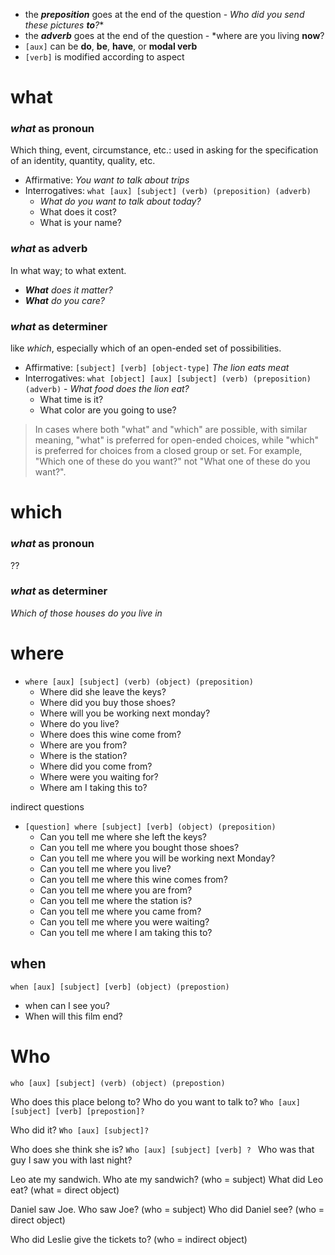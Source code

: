 - the ***preposition*** goes at the end of the question - *Who did you send these pictures **to**?**
- the ***adverb*** goes at the end of the question - *where are you living **now**?
- `[aux]` can be **do**, **be**, **have**, or **modal verb** 
- `[verb]` is modified according to aspect

# what 

### *what* as pronoun

Which thing, event, circumstance, etc.: used in asking for the specification of an identity, quantity, quality, etc.

- Affirmative: *You want to talk about trips*
- Interrogatives:  `what [aux] [subject] (verb) (preposition) (adverb)` 
   - *What do you want to talk about today?*
   - What does it cost?
   - What is your name?

### *what* as adverb
In what way; to what extent.

- _**What** does it matter?_
- _**What** do you care?_


### *what* as determiner

like *which*, especially which of an open-ended set of possibilities.

- Affirmative: `[subject] [verb] [object-type]` *The lion eats meat*
- Interrogatives: `what [object] [aux] [subject] (verb) (preposition) (adverb)` - *What food does the lion eat?*
	- What time is it?
	- What color are you going to use?

>In cases where both "what" and "which" are possible, with similar meaning, "what" is preferred for open-ended choices, while "which" is preferred for choices from a closed group or set. For example, "Which one of these do you want?" not "What one of these do you want?".

# which

### *what* as pronoun
??
### *what* as determiner

*Which of those houses do you live in*

# where 

- `where [aux] [subject] (verb) (object) (preposition)`
    - Where did she leave the keys? 
    - Where did you buy those shoes?
    - Where will you be working next monday?
    - Where do you live?
    - Where does this wine come from?
    - Where are you from?
    - Where is the station?
    - Where did you come from?
    - Where were you waiting for?
    - Where am I taking this to?

indirect questions

- `[question] where [subject] [verb] (object) (preposition)`  
     -   Can you tell me where she left the keys?
     -   Can you tell me where you bought those shoes?
     -   Can you tell me where you will be working next Monday?
     -   Can you tell me where you live?
     -   Can you tell me where this wine comes from?
     -   Can you tell me where you are from?
     -   Can you tell me where the station is?
     -   Can you tell me where you came from?
     -   Can you tell me where you were waiting?
     -   Can you tell me where I am taking this to?


## when

`when [aux] [subject] [verb] (object) (prepostion)`
- when can I see you?
- When will this film end?


# Who

`who [aux] [subject] (verb) (object) (prepostion)`


Who does this place belong to?
Who do you want to talk to?
`Who [aux] [subject] [verb] [prepostion]?`

Who did it?
`Who [aux] [subject]?
`

Who does she think she is?
`Who [aux] [subject] [verb] ?
`
Who was that guy I saw you with last night?



Leo ate my sandwich.
Who ate my sandwich?  (who = subject)
What did Leo eat? (what = direct object)


Daniel saw Joe. 
Who saw Joe? (who = subject)
Who did Daniel see? (who = direct object)

Who did Leslie give the tickets to? (who = indirect object)